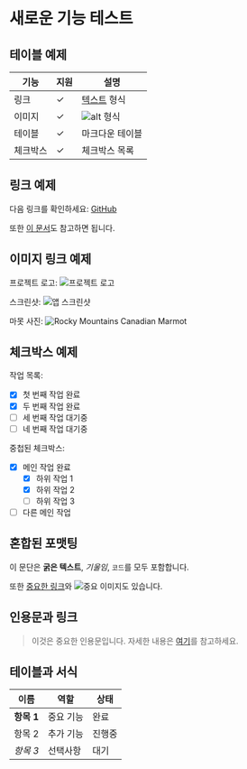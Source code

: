 # 새로운 기능 테스트

## 테이블 예제

| 기능     | 지원 | 설명                   |
| -------- | ---- | ---------------------- |
| 링크     | ✓    | [텍스트](URL) 형식     |
| 이미지   | ✓    | ![alt](image.png) 형식 |
| 테이블   | ✓    | 마크다운 테이블        |
| 체크박스 | ✓    | 체크박스 목록          |

## 링크 예제

다음 링크를 확인하세요: [GitHub](https://github.com)

또한 [이 문서](https://example.com/docs)도 참고하면 됩니다.

## 이미지 링크 예제

프로젝트 로고: ![프로젝트 로고](https://example.com/logo.png)

스크린샷: ![앱 스크린샷](./screenshots/app.png)

마못 사진: ![Rocky Mountains Canadian Marmot](https://png.pngtree.com/thumb_back/fw800/background/20240418/pngtree-rocky-mountains-canadian-marmot-portrait-image_15662196.jpg)

## 체크박스 예제

작업 목록:

- [x] 첫 번째 작업 완료
- [x] 두 번째 작업 완료
- [ ] 세 번째 작업 대기중
- [ ] 네 번째 작업 대기중

중첩된 체크박스:

- [x] 메인 작업 완료
  - [x] 하위 작업 1
  - [x] 하위 작업 2
  - [ ] 하위 작업 3
- [ ] 다른 메인 작업

## 혼합된 포맷팅

이 문단은 **굵은 텍스트**, _기울임_, `코드`를 모두 포함합니다.

또한 [중요한 링크](https://important-site.com)와 ![중요 이미지](important.png)도 있습니다.

## 인용문과 링크

> 이것은 중요한 인용문입니다. 자세한 내용은 [여기](https://reference.com)를 참고하세요.

## 테이블과 서식

| 이름       | 역할      | 상태   |
| ---------- | --------- | ------ |
| **항목 1** | 중요 기능 | 완료   |
| 항목 2     | 추가 기능 | 진행중 |
| _항목 3_   | 선택사항  | 대기   |
